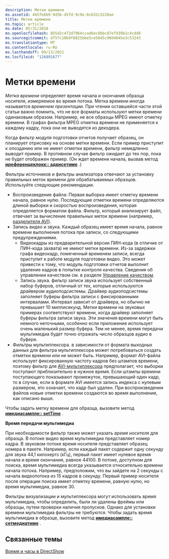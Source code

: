 ```yaml
---
description: Метки времени
ms.assetid: 445fe6b9-9d5b-45fd-9c9e-8c632c5228ae
title: Метки времени
ms.topic: article
ms.date: 05/31/2018
ms.openlocfilehash: 855d2c472d7964ccad6ec8bbc87efd39b1c4cdd6
ms.sourcegitcommit: d75fc10b9f0825bbe5ce5045c90d4045e3c53243
ms.translationtype: MT
ms.contentlocale: ru-RU
ms.lasthandoff: 09/13/2021
ms.locfileid: "126891677"
---
```

# <a name="time-stamps"></a>Метки времени

*Метка времени* определяет время начала и окончания образца носителя, измеряемое во время потока. Метка времени иногда называется *временем презентации*. При чтении оставшейся части этой статьи важно помнить, что не все форматы используют метки времени одинаковым образом. Например, не все образцы MPEG имеют отметку времени. В графах фильтра MPEG отметка времени не применяется к каждому кадру, пока они не выводятся из декодера.

Когда фильтр модуля подготовки отчетов получает образец, он планирует отрисовку на основе метки времени. Если пример приступит к опозданию или не имеет отметки времени, фильтр немедленно выводит пример. В противном случае фильтр ожидает до тех пор, пока не будет отображен пример. (Он ждет времени начала, вызвав метод [**иреференцеклокк:: адвисетиме**](/windows/desktop/api/Strmif/nf-strmif-ireferenceclock-advisetime) .)

Фильтры источников и фильтры анализатора отвечают за установку правильных меток времени для обрабатываемых образцов. Используйте следующие рекомендации.

-   Воспроизведение файла: Первая выборка имеет отметку времени начала, равное нулю. Последующие отметки времени определяются длиной выборки и скоростью воспроизведения, которая определяется форматом файла. Фильтр, который анализирует файл, отвечает за вычисление правильных меток времени (например, [разделителя AVI](avi-splitter-filter.md)).
-   Запись видео и звука. Каждый образец имеет время начала, равное времени выполнения потока при записи, со следующими предупреждениями.
    -   Видеокадры из предварительной версии ПИН-кода (в отличие от ПИН-кода захвата) не имеют метки времени. Из-за задержки графа видеокадр, помеченный временем записи, всегда приступит к работе модуля подготовки видео. Это может привести к тому, что модуль подготовки отчетов выполнит удаление кадров в попытке контроля качества. Сведения об управлении качеством см. в разделе [Управление качеством](quality-control-management.md).
    -   Запись звука. фильтр записи звука использует собственный набор буферов, отличный от тех, которые используются драйвером аудиоподсистемы. Драйвер аудиоподсистемы заполняет буферы фильтра записи с фиксированными интервалами. Интервал зависит от драйвера, но обычно не превышает 10 миллисекунд. Метки времени на звуковых примерах соответствуют времени, когда драйвер заполняет буферы фильтра записи звука. Эти значения времени могут быть немного неточными, особенно если приложение использует очень маленький размер буфера. Тем не менее, время передачи мультимедиа будет точно отражать число образцов аудио в буфере.
-   Фильтры мультиплексора. в зависимости от формата выходных данных для фильтра мультиплексора может потребоваться создать отметки времени или не может быть. Например, формат AVI-файла использует фиксированную частоту кадров без штампов времени, поэтому фильтр для [AVI-мультиплексора](avi-mux-filter.md) предполагает, что выборки поступают приблизительно в нужное время. Если штампы времени поступающего показывают промежуток, превышающий один кадр, то в случае, если в формате AVI имеется запись индекса с нулевым размером, это означает, что кадр был удален. При воспроизведении файлов новые отметки времени создаются во время выполнения, как описано выше.

Чтобы задать метку времени для образца, вызовите метод [**имедиасампле:: setTime**](/windows/desktop/api/Strmif/nf-strmif-imediasample-settime) .

**Время передачи мультимедиа**

При необходимости фильтр также может указать *время носителя* для образца. В потоке видео время мультимедиа представляет номер кадра. В звуковом потоке время носителя представляет образец номера в пакете. Например, если каждый пакет содержит одну секунду для звука 44,1 килохертз (кГц), первый пакет имеет нулевое время начала и время окончания, равное 44100. В потоке, доступном для поиска, время мультимедиа всегда указывается относительно времени начала потока. Например, предположим, что вы зайдете на 2 секунды с начала видеопотока из 15 кадров в секунду. Первый пример носителя после операции поиска имеет отметку времени, равную нулю, но время мультимедиа, равное 30.

Фильтры визуализации и мультиплексора могут использовать время мультимедиа, чтобы определить, были ли удалены фреймы или образцы, путем проверки наличия пропусков. Однако для установки времени мультимедиа фильтры не требуются. Чтобы задать время мультимедиа в образце, вызовите метод [**имедиасампле:: сетмедиатиме**](/windows/desktop/api/Strmif/nf-strmif-imediasample-setmediatime) .

## <a name="related-topics"></a>Связанные темы

<dl> <dt>

[Время и часы в DirectShow](time-and-clocks-in-directshow.md)
</dt> </dl>

 

 



